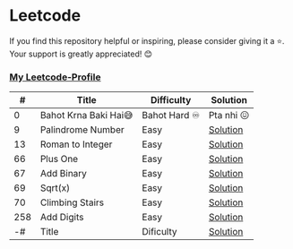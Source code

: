 # Leetcode
If you find this repository helpful or inspiring, please consider giving it a ⭐. Your support is greatly appreciated! 😊 </br>
### [My Leetcode-Profile](https://leetcode.com/Vaibhav_saroj/)

\# | Title | Difficulty | Solution
---|---|---|---
0 | Bahot Krna Baki Hai😅 | Bahot Hard ♾️ | Pta nhi 😖
9 | Palindrome Number | Easy | [Solution](https://github.com/vaibhav1281/Leetcode/blob/main/9.%20Palindrome%20Number%20(Easy)/README.md)
13 | Roman to Integer | Easy | [Solution](https://github.com/vaibhav1281/Leetcode/blob/main/13.%20Roman%20to%20Integer%20(Easy)/README.md)
66 | Plus One | Easy | [Solution](https://github.com/vaibhav1281/Leetcode/blob/main/66.%20Plus%20One%20(Easy)/README.md)
67 | Add Binary | Easy | [Solution](https://github.com/vaibhav1281/Leetcode/blob/main/67.%20Add%20Binary/README.md)
69 | Sqrt(x) | Easy | [Solution](https://github.com/vaibhav1281/Leetcode/blob/main/69.%20Sqrt(x)/README.md)
70 | Climbing Stairs | Easy | [Solution](https://github.com/vaibhav1281/Leetcode/blob/main/Climbing%20Stairs/README.md)
258 | Add Digits | Easy | [Solution](https://github.com/vaibhav1281/Leetcode/blob/main/258.%20Add%20Digits%20(Easy)/README.md)
-# | Title | Dificulty | [Solution]()

